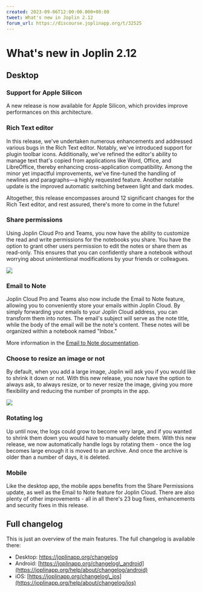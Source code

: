 ```yaml
---
created: 2023-09-06T12:00:00.000+00:00
tweet: What's new in Joplin 2.12
forum_url: https://discourse.joplinapp.org/t/32525
---
```


# What's new in Joplin 2.12

## Desktop

### Support for Apple Silicon

A new release is now available for Apple Silicon, which provides improve performances on this architecture.

### Rich Text editor

In this release, we've undertaken numerous enhancements and addressed various bugs in the Rich Text editor. Notably, we've introduced support for plugin toolbar icons. Additionally, we've refined the editor's ability to manage text that's copied from applications like Word, Office, and LibreOffice, thereby enhancing cross-application compatibility. Among the minor yet impactful improvements, we've fine-tuned the handling of newlines and paragraphs—a highly requested feature. Another notable update is the improved automatic switching between light and dark modes.

Altogether, this release encompasses around 12 significant changes for the Rich Text editor, and rest assured, there's more to come in the future!

### Share permissions

Using Joplin Cloud Pro and Teams, you now have the ability to customize the read and write permissions for the notebooks you share. You have the option to grant other users permission to edit the notes or share them as read-only. This ensures that you can confidently share a notebook without worrying about unintentional modifications by your friends or colleagues.

![](https://raw.githubusercontent.com/laurent22/joplin/dev/Assets/WebsiteAssets/images/news/20230825-share-permissions.png)

### Email to Note

Joplin Cloud Pro and Teams also now include the Email to Note feature, allowing you to conveniently store your emails within Joplin Cloud. By simply forwarding your emails to your Joplin Cloud address, you can transform them into notes. The email's subject will serve as the note title, while the body of the email will be the note's content. These notes will be organized within a notebook named "Inbox."

More information in the [Email to Note documentation](https://joplinapp.org/help/apps/email_to_note).

### Choose to resize an image or not

By default, when you add a large image, Joplin will ask you if you would like to shrink it down or not. With this new release, you now have the option to always ask, to always resize, or to never resize the image, giving you more flexibility and reducing the number of prompts in the app.

![](https://raw.githubusercontent.com/laurent22/joplin/dev/Assets/WebsiteAssets/images/news/20230825-resize-note.png)

### Rotating log

Up until now, the logs could grow to become very large, and if you wanted to shrink them down you would have to manually delete them. With this new release, we now automatically handle logs by rotating them - once the log becomes large enough it is moved to an archive. And once the archive is older than a number of days, it is deleted.

### Mobile

Like the desktop app, the mobile apps benefits from the Share Permissions update, as well as the Email to Note feature for Joplin Cloud. There are also plenty of other improvements - all in all there's 23 bug fixes, enhancements and security fixes in this release.

## Full changelog

This is just an overview of the main features. The full changelog is available there:

- Desktop: https://joplinapp.org/changelog
- Android: [https://joplinapp.org/changelog\_android](https://joplinapp.org/help/about/changelog/android)
- iOS: [https://joplinapp.org/changelog\_ios](https://joplinapp.org/help/about/changelog/ios)
